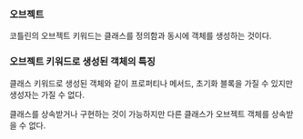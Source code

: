 ### 오브젝트

코틀린의 오브젝트 키워드는 클래스를 정의함과 동시에 객체를 생성하는 것이다. 

### 오브젝트 키워드로 생성된 객체의 특징

클래스 키워드로 생성된 객체와 같이 프로퍼티나 메서드, 초기화 블록을 가질 수 있지만 생성자는 가질 수 없다.

클래스를 상속받거나 구현하는 것이 가능하지만 다른 클래스가 오브젝트 객체를 상속받을 수 없다.